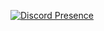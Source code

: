 [![Discord Presence](https://lanyard.cnrad.dev/api/930531031910596648
                            )](https://discord.com/users/930531031910596648)
